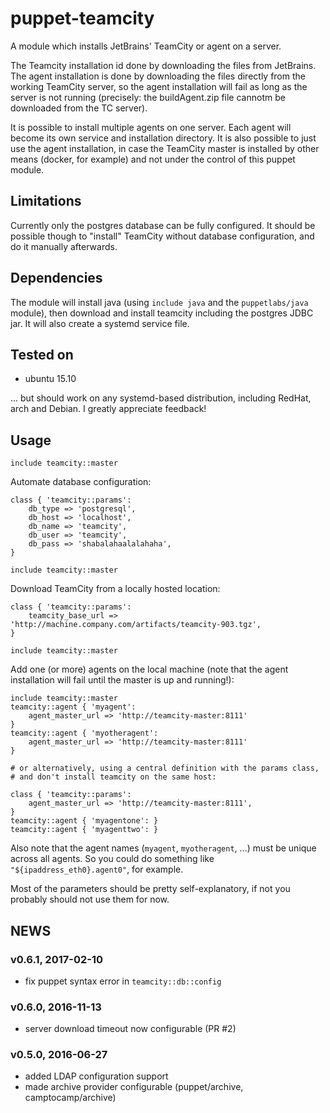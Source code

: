 # puppet-teamcity

A module which installs JetBrains' TeamCity or agent on a server.

The Teamcity installation id done by downloading the files from JetBrains. The agent installation is done by downloading the files directly from the working TeamCity server, so the agent installation will fail as long as the server is not running (precisely: the buildAgent.zip file cannotm be downloaded from the TC server).

It is possible to install multiple agents on one server. Each agent will become its own service and installation directory. It is also possible to just use the agent installation, in case the TeamCity master is installed by other means (docker, for example) and not under the control of this puppet module.


## Limitations

Currently only the postgres database can be fully configured. It should be possible though to "install" TeamCity without database configuration, and do it manually afterwards.


## Dependencies

The module will install java (using `include java` and the `puppetlabs/java` module), then download and install teamcity including the postgres JDBC jar. It will also create a systemd service file.


## Tested on

- ubuntu 15.10

... but should work on any systemd-based distribution, including RedHat, arch and Debian. I greatly appreciate feedback!


## Usage

    include teamcity::master

Automate database configuration:

    class { 'teamcity::params':
        db_type => 'postgresql',
        db_host => 'localhost',
        db_name => 'teamcity',
        db_user => 'teamcity',
        db_pass => 'shabalahaalalahaha',
    }

    include teamcity::master

Download TeamCity from a locally hosted location:

    class { 'teamcity::params':
        teamcity_base_url => 'http://machine.company.com/artifacts/teamcity-903.tgz',
    }

    include teamcity::master

Add one (or more) agents on the local machine (note that the agent installation will fail until the master is up and running!):

    include teamcity::master
    teamcity::agent { 'myagent':
        agent_master_url => 'http://teamcity-master:8111'
    }
    teamcity::agent { 'myotheragent':
        agent_master_url => 'http://teamcity-master:8111'
    }

    # or alternatively, using a central definition with the params class,
    # and don't install teamcity on the same host:

    class { 'teamcity::params':
        agent_master_url => 'http://teamcity-master:8111',
    }
    teamcity::agent { 'myagentone': }
    teamcity::agent { 'myagenttwo': }

Also note that the agent names (`myagent`, `myotheragent`, ...) must be unique across all agents. So you could do something like `"${ipaddress_eth0}.agent0"`, for example.

Most of the parameters should be pretty self-explanatory, if not you probably should not use them for now.



## NEWS


### v0.6.1, 2017-02-10

- fix puppet syntax error in `teamcity::db::config`


### v0.6.0, 2016-11-13

- server download timeout now configurable (PR #2)


### v0.5.0, 2016-06-27

- added LDAP configuration support
- made archive provider configurable (puppet/archive, camptocamp/archive)

